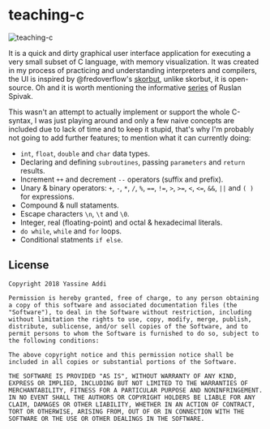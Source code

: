 # teaching-c

![teaching-c](https://raw.githubusercontent.com/yassineaddi/teaching-c/master/teaching-c.png)

It is a quick and dirty graphical user interface application for executing a very small subset of C language, with memory visualization. It was created in my process of practicing and understanding interpreters and compilers, the UI is inspired by @fredoverflow's [skorbut](https://github.com/fredoverflow/skorbut-release), unlike skorbut, it is open-source. Oh and it is worth mentioning the informative [series](https://ruslanspivak.com/lsbasi-part1/) of Ruslan Spivak.

This wasn't an attempt to actually implement or support the whole C-syntax, I was just playing around and only a few naive concepts are included due to lack of time and to keep it stupid, that's why I'm probably not going to add further features; to mention what it can currently doing:

+ `int`, `float`, `double` and `char` data types.
+ Declaring and defining `subroutines`, passing `parameters` and `return` results.
+ Increment `++` and decrement `--` operators (suffix and prefix).
+ Unary & binary operators: `+`, `-`, `*`, `/`, `%`, `==`, `!=`, `>`, `>=`, `<`, `<=`, `&&`, `||` and `( )` for expressions.
+ Compound & null stataments.
+ Escape characters `\n`, `\t` and `\0`.
+ Integer, real (floating-point) and octal & hexadecimal literals.
+ `do while`, `while` and `for` loops.
+ Conditional statments `if else`.

License
-------

```
Copyright 2018 Yassine Addi

Permission is hereby granted, free of charge, to any person obtaining a copy of this software and associated documentation files (the "Software"), to deal in the Software without restriction, including without limitation the rights to use, copy, modify, merge, publish, distribute, sublicense, and/or sell copies of the Software, and to permit persons to whom the Software is furnished to do so, subject to the following conditions:

The above copyright notice and this permission notice shall be included in all copies or substantial portions of the Software.

THE SOFTWARE IS PROVIDED "AS IS", WITHOUT WARRANTY OF ANY KIND, EXPRESS OR IMPLIED, INCLUDING BUT NOT LIMITED TO THE WARRANTIES OF MERCHANTABILITY, FITNESS FOR A PARTICULAR PURPOSE AND NONINFRINGEMENT. IN NO EVENT SHALL THE AUTHORS OR COPYRIGHT HOLDERS BE LIABLE FOR ANY CLAIM, DAMAGES OR OTHER LIABILITY, WHETHER IN AN ACTION OF CONTRACT, TORT OR OTHERWISE, ARISING FROM, OUT OF OR IN CONNECTION WITH THE SOFTWARE OR THE USE OR OTHER DEALINGS IN THE SOFTWARE.
```
